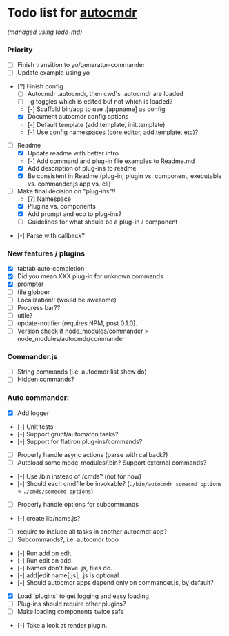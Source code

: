 # Todo list for [autocmdr](https://github.com/Hypercubed/autocmdr)

_(managed using [todo-md](https://github.com/Hypercubed/todo-md))_

### Priority
- [ ] Finish transition to yo/generator-commander
- [ ] Update example using yo
- [?] Finish config
	- [ ] Autocmdr .autocmdr, then cwd's .autocmdr are loaded
	- [ ] -g toggles which is edited but not which is loaded?
	- [-] Scaffold bin/app to use .[appname] as config
	- [x] Document autocmdr config options
	- [-] Default template (add.template, init.template)
	- [-] Use config namespaces (core.editor, add.template, etc)?
- [ ] Readme
	- [x] Update readme with better intro
	- [-] Add command and plug-in file examples to Readme.md
	- [x] Add description of plug-ins to readme
	- [x] Be consistent in Readme (plug-in, plugin vs. component, executable vs. commander.js app vs. cli)
- [ ] Make final decision on "plug-ins"!!
	- [?] Namespace
	- [x] Plugins vs. components
	- [x] Add prompt and eco to plug-ins?
	- [ ] Guidelines for what should be a plug-in / component
- [-] Parse with callback?

### New features / plugins
- [x] tabtab auto-completion
- [x] Did you mean XXX plug-in for unknown commands
- [x] prompter
- [ ] file globber
- [ ] Localization!!  (would be awesome)
- [ ] Progress bar??
- [ ] utile?
- [ ] update-notifier (requires NPM, post 0.1.0).
- [ ] Version check if node_modules/commander > node_modules/autocmdr/commander

### Commander.js

- [ ] String commands (i.e. autocmdr list show do)
- [ ] Hidden commands?

### Auto commander:

- [x] Add logger
- [-] Unit tests
- [-] Support grunt/automaton tasks?
- [-] Support for flatiron plug-ins/commands?
- [ ] Properly handle async actions (parse with callback?)
- [ ] Autoload some mode_modules/.bin? Support external commands?
- [-] Use /bin instead of /cmds? (not for now)
- [-] Should each cmdfile be invokable?  (`./bin/autocmdr somecmd options` = `./cmds/somecmd options`)
- [ ] Properly handle options for subcommands
- [-] create lib/name.js?
- [ ] require to include all tasks in another autocmdr app?
- [ ] Subcommands?, i.e. autocmdr todo <cmd>
- [-] Run add on edit.
- [-] Run edit on add.
- [-] Names don't have .js, files do.
- [-] add|edit name[.js], .js is optional
- [-] Should autocmdr apps depend only on commander.js, by default?
- [x] Load 'plugins' to get logging and easy loading
- [ ] Plug-ins should require other plugins?
- [ ] Make loading components twice safe
- [-] Take a look at render plugin.
